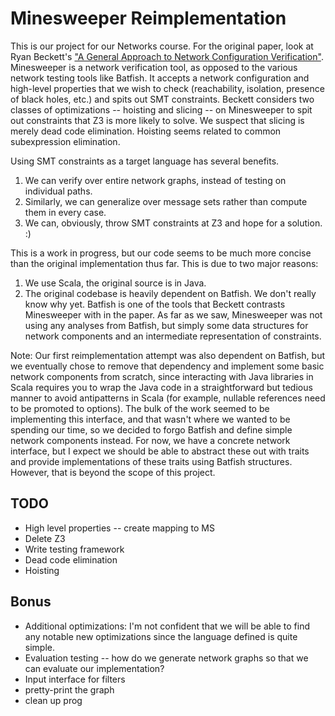 Minesweeper Reimplementation
============================
This is our project for our Networks course. For the original paper, look at Ryan Beckett's ["A General Approach to Network Configuration Verification"](https://dl.acm.org/doi/10.1145/3098822.3098834). Minesweeper is a network verification tool, as opposed to the various network testing tools like Batfish. It accepts a network configuration and high-level properties that we wish to check (reachability, isolation, presence of black holes, etc.) and spits out SMT constraints. Beckett considers two classes of optimizations -- hoisting and slicing -- on Minesweeper to spit out constraints that Z3 is more likely to solve. We suspect that slicing is merely dead code elimination. Hoisting seems related to common subexpression elimination. 

Using SMT constraints as a target language has several benefits. 
1. We can verify over entire network graphs, instead of testing on individual paths.
2. Similarly, we can generalize over message sets rather than compute them in every case.
3. We can, obviously, throw SMT constraints at Z3 and hope for a solution. :)

This is a work in progress, but our code seems to be much more concise than the original implementation thus far. This is due to two major reasons:
1. We use Scala, the original source is in Java. 
2. The original codebase is heavily dependent on Batfish. We don't really know why yet. Batfish is one of the tools that Beckett contrasts Minesweeper with in the paper. As far as we saw, Minesweeper was not using any analyses from Batfish, but simply some data structures for network components and an intermediate representation of constraints. 

Note: Our first reimplementation attempt was also dependent on Batfish, but we eventually chose to remove that dependency and implement some basic network components from scratch, since interacting with Java libraries in Scala requires you to wrap the Java code in a straightforward but tedious manner to avoid antipatterns in Scala (for example, nullable references need to be promoted to options). The bulk of the work seemed to be implementing this interface, and that wasn't where we wanted to be spending our time, so we decided to forgo Batfish and define simple network components instead. For now, we have a concrete network interface, but I expect we should be able to abstract these out with traits and provide implementations of these traits using Batfish structures. However, that is beyond the scope of this project.

TODO
----
- High level properties -- create mapping to MS
- Delete Z3
- Write testing framework
- Dead code elimination
- Hoisting

Bonus
-----
- Additional optimizations: I'm not confident that we will be able to find any notable new optimizations since the language defined is quite simple.
- Evaluation testing -- how do we generate network graphs so that we can evaluate our implementation?
- Input interface for filters
- pretty-print the graph
- clean up prog